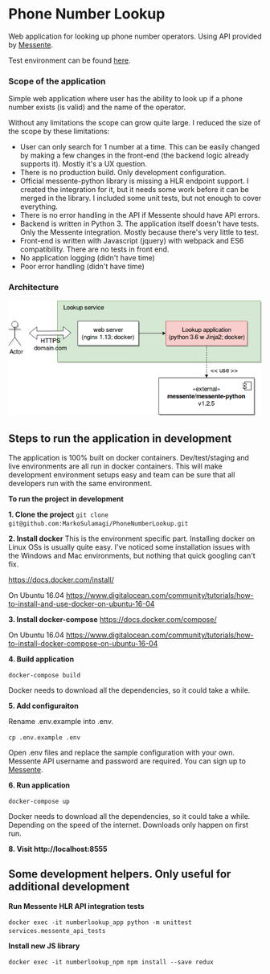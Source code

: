 # Phone Number Lookup 

Web application for looking up phone number operators. 
Using API provided by [Messente](https://messente.com).

Test environment can be found [here](http://0.0.0.0:8555).

### Scope of the application

Simple web application where user has the ability to look up if a 
phone number exists (is valid) and the name of the operator. 

Without any limitations the scope can grow quite large. I reduced the size of the scope by these limitations:

- User can only search for 1 number at a time. This can be easily changed
by making a few changes in the front-end (the backend logic already supports it). 
Mostly it's a UX question. 
- There is no production build. Only development configuration.
- Official messente-python library is missing a HLR endpoint support. I created the integration for it, but it needs some work
before it can be merged in the library. I included some unit tests, but not enough to cover everything.
- There is no error handling in the API if Messente should have API errors. 
- Backend is written in Python 3. The application itself doesn't have tests. Only the Messente integration. 
Mostly because there's very little to test. 
- Front-end is written with Javascript (jquery) with webpack and ES6 compatibility. There are no tests in front end. 
- No application logging (didn't have time)
- Poor error handling (didn't have time)

### Architecture

![alt text](Architecture.png)

## Steps to run the application in development

The application is 100% built on docker containers. Dev/test/staging and live environments are all run in docker containers.
This will make development environment setups easy and team can be sure that all developers run with the same environment.

**To run the project in development**

**1. Clone the project**
`git clone git@github.com:MarkoSulamagi/PhoneNumberLookup.git`

**2. Install docker**
This is the environment specific part. Installing docker on Linux OSs is usually quite easy. 
I've noticed some installation issues with the Windows and Mac environments, but nothing that quick googling can't fix. 

https://docs.docker.com/install/

On Ubuntu 16.04 https://www.digitalocean.com/community/tutorials/how-to-install-and-use-docker-on-ubuntu-16-04

**3. Install docker-compose**
https://docs.docker.com/compose/

On Ubuntu 16.04 https://www.digitalocean.com/community/tutorials/how-to-install-docker-compose-on-ubuntu-16-04

**4. Build application**

`docker-compose build`

Docker needs to download all the dependencies, so it could take a while.

**5. Add configuraiton**

Rename .env.example into .env.

`cp .env.example .env`

Open .env files and replace the sample configuration with your own. Messente API username and password are required. 
You can sign up to [Messente]('https://messente.com').

**6. Run application**

`docker-compose up`

Docker needs to download all the dependencies, so it could take a while. 
Depending on the speed of the internet. Downloads only happen on first run. 

**8. Visit http://localhost:8555**

## Some development helpers. Only useful for additional development 

**Run Messente HLR API integration tests**

`docker exec -it numberlookup_app python -m unittest services.messente_api_tests`

**Install new JS library**

`docker exec -it numberlookup_npm npm install --save redux`
